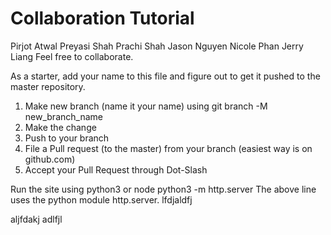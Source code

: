 # Collaboration Tutorial
Pirjot Atwal
Preyasi Shah 
Prachi Shah
Jason Nguyen
Nicole Phan
Jerry Liang
Feel free to collaborate. 

As a starter, add your name to this file and figure out to get it pushed to the master repository.

1. Make new branch (name it your name) using git branch -M new_branch_name
2. Make the change
3. Push to your branch
4. File a Pull request (to the master) from your branch (easiest way is on github.com)
5. Accept your Pull Request through Dot-Slash

Run the site using python3 or node
python3 -m http.server
The above line uses the python module http.server.
lfdjaldfj


aljfdakj
adlfjl